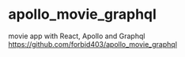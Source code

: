 # apollo_movie_graphql

movie app with React, Apollo and Graphql
https://github.com/forbid403/apollo_movie_graphql

